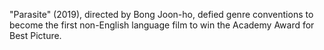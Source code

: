 "Parasite" (2019), directed by Bong Joon-ho, defied genre conventions to become the first non-English language film to win the Academy Award for Best Picture.
